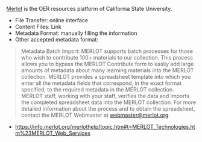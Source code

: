 [Merlot](https://www.merlot.org/merlot/) is the OER resources platform of California State University.

 - File Transfer: online interface
 - Content Files: Link
 - Metadata Format: manually filling the information
 - Other accepted metadata format: 
> Metadata Batch Import: MERLOT supports batch processes for those who wish to contribute 100+ materials to our collection. This process allows you to bypass the MERLOT Contribute form to easily add large amounts of metadata about many learning materials into the MERLOT collection. MERLOT provides a spreadsheet template into which you enter all the metadata fields that correspond, in the exact format specified, to the required metadata in the MERLOT collection. MERLOT staff, working with your staff, verifies the data and imports the completed spreadsheet data into the MERLOT collection. For more detailed information about the process and to obtain the spreadsheet, contact the MERLOT Webmaster at webmaster@merlot.org. 

 - https://info.merlot.org/merlothelp/topic.htm#t=MERLOT_Technologies.htm%23MERLOT_Web_Services

